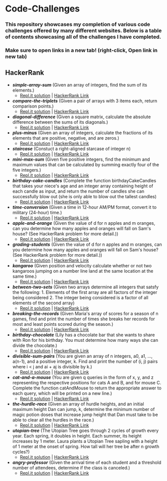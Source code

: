 # Code-Challenges

### This repository showcases my completion of various code challenges offered by many different websites. Below is a table of contents showcasing all of the challenges I have completed.

### Make sure to open links in a new tab! (right-click, Open link in new tab)

## HackerRank

* _**simple-array-sum**_ (Given an array of integers, find the sum of its elements.)
  * [Repl.it solution](https://repl.it/@kcruzdev/SimpleArraySum) | [HackerRank Link](https://www.hackerrank.com/challenges/simple-array-sum/problem)
* _**compare-the-triplets**_ (Given a pair of arrays with 3 items each, return comparison points.)
  * [Repl.it solution](https://repl.it/@kcruzdev/CompareTheTriplets) | [HackerRank Link](https://www.hackerrank.com/challenges/compare-the-triplets/problem) 
* _**diagonal-difference**_ (Given a square matrix, calculate the absolute difference between the sums of its diagonals.) 
  * [Repl.it solution](https://repl.it/@kcruzdev/DiagonalDifference) | [HackerRank Link](https://www.hackerrank.com/challenges/diagonal-difference/problem)
* _**plus-minus**_ (Given an array of integers, calculate the fractions of its elements that are positive, negative, and are zeros.) 
  * [Repl.it solution](https://repl.it/@kcruzdev/PlusMinus) | [HackerRank Link](https://www.hackerrank.com/challenges/plus-minus/problem)
* _**staircase**_ (Constuct a right-aligned starcase of integer n) 
  * [Repl.it solution](https://repl.it/@kcruzdev/Staircase) | [HackerRank Link](https://www.hackerrank.com/challenges/staircase/problem)
* _**mini-max-sum**_ (Given five positive integers, find the minimum and maximum values that can be calculated by summing exactly four of the five integers.) 
  * [Repl.it solution](https://repl.it/@kcruzdev/UnsungUntriedExternalcommand) | [HackerRank Link](https://www.hackerrank.com/challenges/mini-max-sum/problem)
* _**birthday-cake-candles**_ (Complete the function birthdayCakeCandles that takes your niece's age and an integer array containing height of each candle as input, and return the number of candles she can successfully blow out (she is only able to blow out the tallest candles) 
  * [Repl.it solution](https://repl.it/@kcruzdev/BirthdayCakeCandles) | [HackerRank Link](https://www.hackerrank.com/challenges/birthday-cake-candles/problem)
* _**time-conversion**_ (Given a time in 12-hour AM/PM format, convert it to military (24-hour) time.) 
  * [Repl.it solution](https://repl.it/@kcruzdev/TimeConversion) | [HackerRank Link](https://www.hackerrank.com/challenges/time-conversion/problem)
* _**apple-and-orange**_ (Given the value of d for n apples and m oranges, can you determine how many apples and oranges will fall on Sam's house? (See HackerRank problem for more detail.)) 
  * [Repl.it solution](https://repl.it/@kcruzdev/AppleandOrange) | [HackerRank Link](https://www.hackerrank.com/challenges/apple-and-orange/problem)
* _**grading-students**_ (Given the value of d for n apples and m oranges, can you determine how many apples and oranges will fall on Sam's house? (See HackerRank problem for more detail.)) 
  * [Repl.it solution](https://repl.it/@kcruzdev/GradingStudents) | [HackerRank Link](https://www.hackerrank.com/challenges/grading/problem)
* _**kangaroo**_ (Given position and velocity calculate whether or not two kangaroos jumping on a number line land at the same location at the same time.) 
  * [Repl.it solution](https://repl.it/@kcruzdev/Kangaroos) | [HackerRank Link](https://www.hackerrank.com/challenges/kangaroo/problem)
* _**between-two-sets**_ (Given two arrays determine all integers that satsfy the following: 1. Elements of the first array are all factors of the integer being considered 2. The integer being considered is a factor of all elements of the second array) 
  * [Repl.it solution](https://repl.it/@kcruzdev/BetweenTwoSets) | [HackerRank Link](https://www.hackerrank.com/challenges/between-two-sets/problem)
* _**breaking-the-records**_ (Given Maria's array of scores for a season of n games, find and print the number of times she breaks her records for most and least points scored during the season.) 
  * [Repl.it solution](https://repl.it/@kcruzdev/BreakingtheRecords) | [HackerRank Link](https://www.hackerrank.com/challenges/breaking-best-and-worst-records/problem)
* _**birthday-chocolate**_ (Lily has a chocolate bar that she wants to share with Ron for his birthday. You must determine how many ways she can divide the chocolate.) 
  * [Repl.it solution](https://repl.it/@kcruzdev/BirthdayChocolate) | [HackerRank Link](https://www.hackerrank.com/challenges/the-birthday-bar/problem)
* _**divisible-sum-pairs**_ (You are given an array of n integers, a0, a1, ..., a(n-1), and a positive integer, k. Find and print the number of (i, j) pairs where i < j and ai + aj is divisible by k.) 
  * [Repl.it solution](https://repl.it/@kcruzdev/DivisibleSumPairs) | [HackerRank Link](https://www.hackerrank.com/challenges/divisible-sum-pairs/problem)
* _**cat-and-a-mouse**_ (You are given q queries in the form of x, y, and z representing the respective positions for cats A and B, and for mouse C. Complete the function catAndMouse to return the appropriate answer to each query, which will be printed on a new line.) 
  * [Repl.it solution](https://repl.it/@kcruzdev/CatsAndAMouse) | [HackerRank Link](https://www.hackerrank.com/challenges/cats-and-a-mouse/problem)
* _**the-hurdle-race**_ (Given an array of hurdle heights, and an initial maximum height Dan can jump, k, determine the minimum number of magic potion doses that increase jump height that Dan must take to be able to clear all the hurdles in the race.) 
  * [Repl.it solution](https://repl.it/@kcruzdev/TheHurdleRace) | [HackerRank Link](https://www.hackerrank.com/challenges/the-hurdle-race/problem)
* _**utopian-tree**_ (The Utopian Tree goes through 2 cycles of growth every year. Each spring, it doubles in height. Each summer, its height increases by 1 meter. Laura plants a Utopian Tree sapling with a height of 1 meter at the onset of spring. How tall will her tree be after n growth cycles?) 
  * [Repl.it solution](https://repl.it/@kcruzdev/UtopianTree) | [HackerRank Link](https://www.hackerrank.com/challenges/utopian-tree/problem)
* _**angry-professor**_ (Given the arrival time of each student and a threshold number of attendees, determine if the class is canceled.) 
  * [Repl.it solution](https://repl.it/@kcruzdev/AngryProfessor) | [HackerRank Link](https://www.hackerrank.com/challenges/angry-professor/problem)